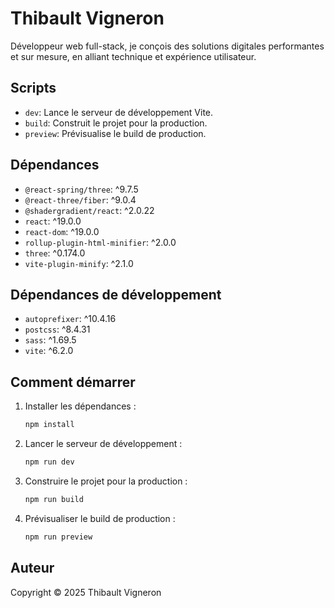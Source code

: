# Thibault Vigneron

Développeur web full-stack, je conçois des solutions digitales performantes et sur mesure, en alliant technique et expérience utilisateur.

## Scripts

- `dev`: Lance le serveur de développement Vite.
- `build`: Construit le projet pour la production.
- `preview`: Prévisualise le build de production.

## Dépendances

- `@react-spring/three`: ^9.7.5
- `@react-three/fiber`: ^9.0.4
- `@shadergradient/react`: ^2.0.22
- `react`: ^19.0.0
- `react-dom`: ^19.0.0
- `rollup-plugin-html-minifier`: ^2.0.0
- `three`: ^0.174.0
- `vite-plugin-minify`: ^2.1.0

## Dépendances de développement

- `autoprefixer`: ^10.4.16
- `postcss`: ^8.4.31
- `sass`: ^1.69.5
- `vite`: ^6.2.0

## Comment démarrer

1. Installer les dépendances :
   ```sh
   npm install
   ```
2. Lancer le serveur de développement :
   ```sh
   npm run dev
   ```
3. Construire le projet pour la production :
   ```sh
   npm run build
   ```
4. Prévisualiser le build de production :
   ```sh
   npm run preview
   ```

## Auteur

Copyright © 2025 Thibault Vigneron

```

```
